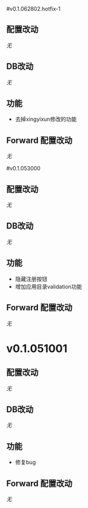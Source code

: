 #v0.1.062802.hotfix-1
## 配置改动
  *无*

## DB改动
  *无*

## 功能
  * 去掉xingyixun修改的功能

## Forward 配置改动
  *无*


#v0.1.053000
## 配置改动
  *无*

## DB改动
  *无*

## 功能
  * 隐藏注册按钮
  * 增加应用目录validation功能

## Forward 配置改动
  *无*



# v0.1.051001
## 配置改动
  *无*

## DB改动
  *无*

## 功能
  * 修复bug

## Forward 配置改动
  *无*
